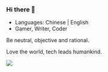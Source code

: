 ### Hi there 👋

- Languages: Chinese | English
- Gamer, Writer, Coder

Be neutral, objective and rational.

Love the world, tech leads humankind.

![](https://github-readme-stats.vercel.app/api?username=lingsamuel&show_icons=true)

<!--
**lingsamuel/lingsamuel** is a ✨ _special_ ✨ repository because its `README.md` (this file) appears on your GitHub profile.

Here are some ideas to get you started:

- 🔭 I’m currently working on ...
- 🌱 I’m currently learning ...
- 👯 I’m looking to collaborate on ...
- 🤔 I’m looking for help with ...
- 💬 Ask me about ...
- 📫 How to reach me: ...
- 😄 Pronouns: ...
- ⚡ Fun fact: ...
-->
